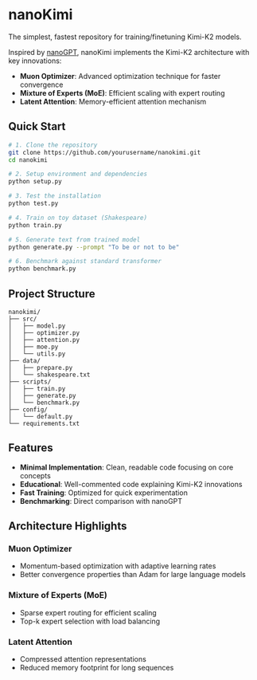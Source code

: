 # nanoKimi

The simplest, fastest repository for training/finetuning Kimi-K2 models.

Inspired by [nanoGPT](https://github.com/karpathy/nanoGPT), nanoKimi implements the Kimi-K2 architecture with key innovations:
- **Muon Optimizer**: Advanced optimization technique for faster convergence
- **Mixture of Experts (MoE)**: Efficient scaling with expert routing
- **Latent Attention**: Memory-efficient attention mechanism

## Quick Start

```bash
# 1. Clone the repository
git clone https://github.com/yourusername/nanokimi.git
cd nanokimi

# 2. Setup environment and dependencies
python setup.py

# 3. Test the installation
python test.py

# 4. Train on toy dataset (Shakespeare)
python train.py

# 5. Generate text from trained model
python generate.py --prompt "To be or not to be"

# 6. Benchmark against standard transformer
python benchmark.py
```

## Project Structure

```
nanokimi/
├── src/
│   ├── model.py          
│   ├── optimizer.py       
│   ├── attention.py       
│   ├── moe.py            
│   └── utils.py         
├── data/
│   ├── prepare.py        
│   └── shakespeare.txt   
├── scripts/
│   ├── train.py          
│   ├── generate.py       
│   └── benchmark.py      
├── config/
│   └── default.py       
└── requirements.txt
```

## Features

- **Minimal Implementation**: Clean, readable code focusing on core concepts
- **Educational**: Well-commented code explaining Kimi-K2 innovations
- **Fast Training**: Optimized for quick experimentation
- **Benchmarking**: Direct comparison with nanoGPT

## Architecture Highlights

### Muon Optimizer
- Momentum-based optimization with adaptive learning rates
- Better convergence properties than Adam for large language models

### Mixture of Experts (MoE)
- Sparse expert routing for efficient scaling
- Top-k expert selection with load balancing

### Latent Attention
- Compressed attention representations
- Reduced memory footprint for long sequences
